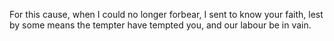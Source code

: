 For this cause, when I could no longer forbear, I sent to know your faith, lest by some means the tempter have tempted you, and our labour be in vain.
